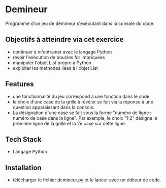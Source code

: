 # Demineur

Programme d'un jeu de démineur s'exécutant dans la console du code.

## Objectifs à atteindre via cet exercice

- continuer à m'entrainer avec le langage Python
- revoir l'exécution de boucles for imbriquées
- manipuler l'objet List propre à Python
- exploiter les méthodes liées à l'objet List

## Features

- une fonctionnalité du jeu correspond à une fonction dans le code
- le choix d'une case de la grille à révéler se fait via la réponse à une question apparaissant dans la console.
- La désignation d'une case se fait sous la forme "numéro de ligne : numéro de case dans la ligne". Par exemple, le choix "1:2" désigne la première ligne de la grille et la 2e case sur cette ligne.

## Tech Stack

- Langage Python

## Installation

- télécharger le fichier demineur.py et le lancer avec un éditeur de code.
